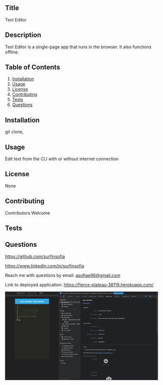 
  ## Title
  Text Editor
  
  ## Description
  Text Editor is a single-page app that runs in the browser. It also functions offline. 
 

  ## Table of Contents
  1. [Installation](#Installation)
  2. [Usage](#Usage)
  3. [License](#License)
  4. [Contributing](#Contributing)
  5. [Tests](#Tests)
  6. [Questions](#Questions)

  ## Installation
  git clone, 

  ## Usage
  Edit text from the CLI with or without internet connection

  ## License
  None

  ## Contributing
  Contributors Welcome

  ## Tests
  

  ## Questions
  https://github.com/surfinsofia
  
  https://www.linkedin.com/in/surfinsofia
  
  Reach me with questions by email:
  asofiae96@gmail.com
  
  Link to deployed application:
  https://fierce-plateau-38119.herokuapp.com/
  
  ![screenshot](./client/src/images/01-manifest.png)